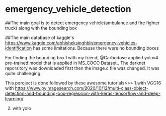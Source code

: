 # emergency_vehicle_detection
##The main goal is to detect emergency vehicle(ambulance and fire fighter truck) along with the bounding box

##The main database of kaggle's https://www.kaggle.com/abhisheksinghblr/emergency-vehicles-identification has some limitations. Because there were no bounding boxes

For finding the bounding box I with my friend, @Carbodose applied yolov4 pre-trained model that is applied in MS_COCO Dataset.. The darknet reporsitory was downloaded first then the image.c file was changed. It was quite challenging.  


This poroject is done followed by these awesome tutorials>>>
1.with VGG16 with
https://www.pyimagesearch.com/2020/10/12/multi-class-object-detection-and-bounding-box-regression-with-keras-tensorflow-and-deep-learning/

2. with yolo
